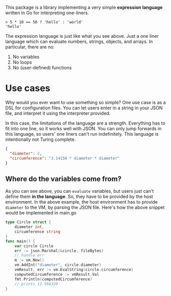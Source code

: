This package is a library implementing a very simple **expression language** written in Go for interpreting one-liners.

```
> 5 * 10 == 50 ? 'hello' : 'world'
'hello'
```

The expression language is just like what you see above. Just a one liner language which can evaluate numbers, strings, objects, and arrays. In particular, there are no:

1. No variables
1. No loops
1. No (user-defined) functions

# Use cases

Why would you ever want to use something so simple? One use case is as a DSL for configuration files. You can let users enter in a string in your JSON file, and interpret it using the interpreter provided.

In this case, the limitations of the language are a strength. Everything has to fit into one line, so it works well with JSON. You can only jump forwards in this language, so users' one liners can't run indefinitely. This language is intentionally not Turing complete.

```json
{
  "diameter": 2,
  "circumference": "3.14158 * diameter * diameter"
}
```

## Where do the variables come from?

As you can see above, you can `evaluate` variables, but users just can't define them **in the language**. So, they have to be provided by the host environment. In the above example, the host environment has to provide `diameter` to the VM, by parsing the JSON file. Here's how the above snippet would be implemented in main.go

```go
type Circle struct {
	diameter int,
	circumference string
}
func main() {
	var circle Circle
	err := json.Marshal(&circle, fileBytes)
	// handle err
	m := vm.New()
	vm.AddInt("diameter", circle.diameter)
	vmResult, err := vm.EvalString(circle.circumference)
	computedCircumference := vmResult.Val
	fmt.Println(computedCircumference)
	// prints 12.566320
}
```
